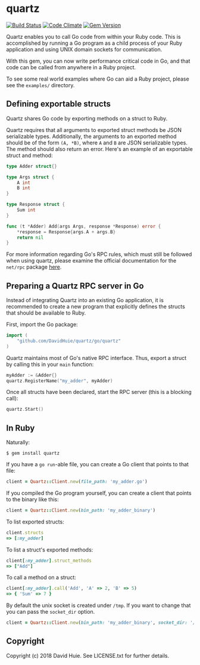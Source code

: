 # quartz

[![Build Status](https://travis-ci.org/DavidHuie/quartz.svg?branch=master)](https://travis-ci.org/DavidHuie/quartz) [![Code Climate](https://codeclimate.com/github/DavidHuie/quartz.png)](https://codeclimate.com/github/DavidHuie/quartz)
[![Gem Version](https://badge.fury.io/rb/quartz.svg)](http://badge.fury.io/rb/quartz)

Quartz enables you to call Go code from within your
Ruby code. This is accomplished by running a Go program
as a child process of your Ruby application and using UNIX domain sockets
for communication.

With this gem, you can now write performance critical code in Go, and that
code can be called from anywhere in a Ruby project.

To see some real world examples where Go can aid a Ruby project, please see
the `examples/` directory.

## Defining exportable structs

Quartz shares Go code by exporting methods on a struct to Ruby.

Quartz requires that all arguments to exported struct methods be JSON serializable
types. Additionally, the arguments to an exported method should be of the form
`(A, *B)`, where `A` and `B` are JSON serializable types. The method should also
return an error. Here's an example of an exportable struct and method:

```go
type Adder struct{}

type Args struct {
	A int
	B int
}

type Response struct {
	Sum int
}

func (t *Adder) Add(args Args, response *Response) error {
	*response = Response{args.A + args.B}
	return nil
}
```

For more information regarding Go's RPC rules, which must still be followed
when using quartz, please examine the official documentation for
the `net/rpc` package [here](http://golang.org/pkg/net/rpc/).

## Preparing a Quartz RPC server in Go

Instead of integrating Quartz into an existing Go application,
it is recommended to create a new program
that explicitly defines the structs that should be available
to Ruby.

First, import the Go package:

```go
import (
	"github.com/DavidHuie/quartz/go/quartz"
)
```

Quartz maintains most of Go's native RPC interface. Thus, export a struct
by calling this in your `main` function:

```go
myAdder := &Adder{}
quartz.RegisterName("my_adder", myAdder)
```

Once all structs have been declared, start the RPC server (this is a blocking call):

```go
quartz.Start()
```

## In Ruby

Naturally:

```shell
$ gem install quartz
```

If you have a `go run`-able file, you can create a Go client that
points to that file:

```ruby
client = Quartz::Client.new(file_path: 'my_adder.go')
```

If you compiled the Go program yourself, you can create a client
that points to the binary like this:

```ruby
client = Quartz::Client.new(bin_path: 'my_adder_binary')
```

To list exported structs:

```ruby
client.structs
=> [:my_adder]
```

To list a struct's exported methods:

```ruby
client[:my_adder].struct_methods
=> ["Add"]
```

To call a method on a struct:

```ruby
client[:my_adder].call('Add', 'A' => 2, 'B' => 5)
=> { 'Sum' => 7 }
```

By default the unix socket is created under `/tmp`. If you want to change that
you can pass the `socket_dir` option.


```ruby
client = Quartz::Client.new(bin_path: 'my_adder_binary', socket_dir: '/apps/my_app/tmp')
```

## Copyright

Copyright (c) 2018 David Huie. See LICENSE.txt for further details.
